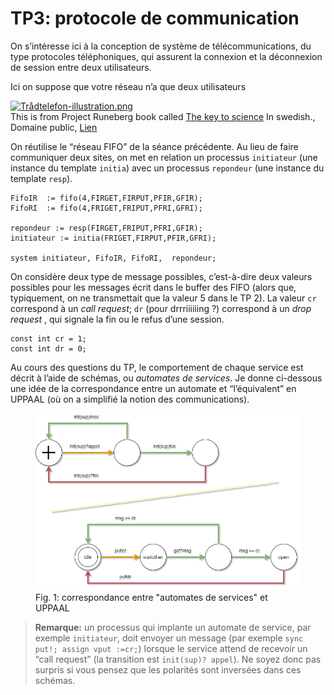 # TP3: protocole de communication  

On s’intéresse ici à la conception de système de télécommunications, du type protocoles téléphoniques, qui assurent la connexion et la déconnexion de session entre deux utilisateurs.

Ici on suppose que votre réseau n’a que deux utilisateurs

<p><a href="https://commons.wikimedia.org/wiki/File:Tr%C3%A5dtelefon-illustration.png#/media/Fichier:Trådtelefon-illustration.png"><img src="https://upload.wikimedia.org/wikipedia/commons/0/0a/Tr%C3%A5dtelefon-illustration.png" alt="Trådtelefon-illustration.png"></a><br>This is from Project Runeberg book called <a rel="nofollow" class="external text" href="http://runeberg.org/huru/0081.html">The key to science</a> In swedish., Domaine public, <a href="https://commons.wikimedia.org/w/index.php?curid=472708">Lien</a></p>

On réutilise le “réseau FIFO” de la séance précédente. Au lieu de faire communiquer deux sites, on met en relation un processus `initiateur` (une instance du template `initia`) avec un processus `repondeur` (une instance du template `resp`).



```uppaal
FifoIR  := fifo(4,FIRGET,FIRPUT,PFIR,GFIR);
FifoRI  := fifo(4,FRIGET,FRIPUT,PFRI,GFRI);

repondeur := resp(FIRGET,FRIPUT,PFRI,GFIR);
initiateur := initia(FRIGET,FIRPUT,PFIR,GFRI);

system initiateur, FifoIR, FifoRI,  repondeur;
```



On considère deux type de message possibles, c’est-à-dire deux valeurs possibles pour les messages écrit dans le buffer des FIFO  (alors que, typiquement, on ne transmettait que la valeur 5 dans le TP 2). La valeur `cr`  correspond à un _call request_;  `dr` (pour drrriiiiiing ?) correspond à un _drop request_ , qui signale la fin ou le refus d’une session.



```uppaal
const int cr = 1;
const int dr = 0;
```



Au cours des questions du TP, le comportement de chaque service est décrit à l’aide de schémas, ou _automates de services_. Je donne ci-dessous une idée de la correspondance entre un automate et “l’équivalent” en UPPAAL (où on a simplifié la notion des communications). 


<figure>
  <img src="docs/service_automata.png" />
  <figcaption>Fig. 1: correspondance entre "automates de services" et UPPAAL</figcaption>
</figure>

> __Remarque:__  un processus qui implante un automate de service, par exemple `initiateur`, doit envoyer un message (par exemple `sync put!; assign vput :=cr;`) lorsque le service attend de recevoir un “call request”  (la transition est `init(sup)? appel`). Ne soyez donc pas surpris si vous pensez que les polarités sont inversées dans ces schémas.

